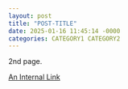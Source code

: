 ```yaml
---
layout: post
title: "POST-TITLE"
date: 2025-01-16 11:45:14 -0000
categories: CATEGORY1 CATEGORY2
---
```


2nd page. 

[An Internal Link](/URL-PATH)
